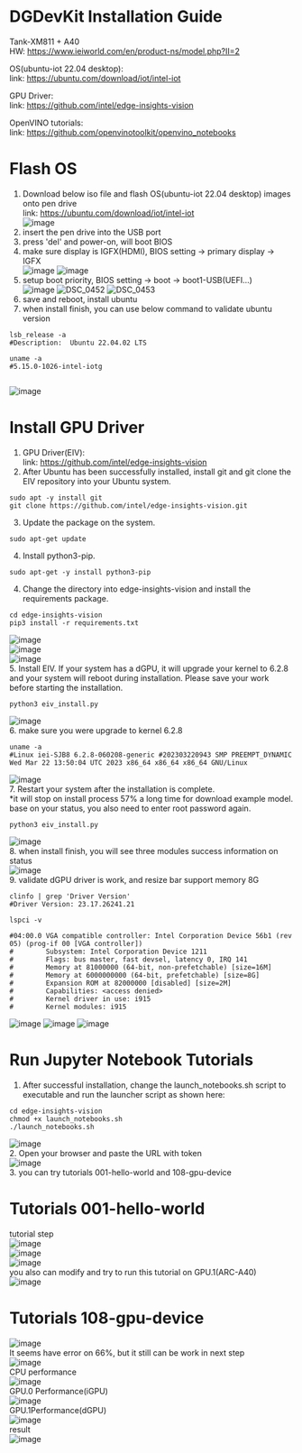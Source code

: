 # DGDevKit Installation Guide

Tank-XM811 + A40   
HW: https://www.ieiworld.com/en/product-ns/model.php?II=2   

OS(ubuntu-iot 22.04 desktop):   
link: https://ubuntu.com/download/iot/intel-iot   
    
GPU Driver:   
link: https://github.com/intel/edge-insights-vision   
   
OpenVINO tutorials:   
link: https://github.com/openvinotoolkit/openvino_notebooks
   
# Flash OS   
1. Download below iso file and flash OS(ubuntu-iot 22.04 desktop) images onto pen drive    
link: https://ubuntu.com/download/iot/intel-iot    
      ![image](/uploads/813652a90b8d228340d24fe902a0e4eb/image.png)
2. insert the pen drive into the USB port    
3. press 'del' and power-on, will boot BIOS  
4. make sure display is IGFX(HDMI), BIOS setting -> primary display -> IGFX  
![image](/uploads/b1c842edc8cfd61eb94401b4afbd0142/image.png)
![image](/uploads/360b35931cffb30d31788192f53cc1d4/image.png)
5. setup boot priority, BIOS setting -> boot -> boot1-USB(UEFI...)   
![image](/uploads/1a1892961a50c7532120edd306121ebb/image.png)
![DSC_0452](/uploads/f3e2dfaaeabe8d57aa03d1551e48968c/DSC_0452.JPG)
![DSC_0453](/uploads/425ab80b89b2797c30b2efd7a36f8951/DSC_0453.JPG)
6. save and reboot, install ubuntu    
7. when install finish, you can use below command to validate ubuntu version
```shell
lsb_release -a
#Description:  Ubuntu 22.04.02 LTS
   
uname -a   
#5.15.0-1026-intel-iotg 
   
```
![image](/uploads/d6dca4ff50b35d462e6e72b0b70af55d/image.png)
   
# Install GPU Driver   
1. GPU Driver(EIV):    
link: https://github.com/intel/edge-insights-vision
2. After Ubuntu has been successfully installed, install git and git clone the EIV repository into your Ubuntu system.   
```shell
sudo apt -y install git
git clone https://github.com/intel/edge-insights-vision.git
```
3. Update the package on the system.
```shell
sudo apt-get update
```
4. Install python3-pip.
```shell
sudo apt-get -y install python3-pip
```
4. Change the directory into edge-insights-vision and install the requirements package.
```shell
cd edge-insights-vision
pip3 install -r requirements.txt
```
![image](/uploads/873ab1e7df6e3b60725da29a788964a2/image.png)  
![image](/uploads/e5d83c6af242acb6cf254aec94cc6a0e/image.png)  
![image](/uploads/b3653e6f9157778620fa566f7790d686/image.png)   
5. Install EIV. If your system has a dGPU, it will upgrade your kernel to 6.2.8 and your system will reboot during installation.
Please save your work before starting the installation.   
```shell
python3 eiv_install.py
```   
![image](/uploads/26c506f6f81b63623b375dc9ef1e1ba0/image.png)   
6. make sure you were upgrade to kernel 6.2.8    
```shell
uname -a
#Linux iei-SJB8 6.2.8-060208-generic #202303220943 SMP PREEMPT_DYNAMIC Wed Mar 22 13:50:04 UTC 2023 x86_64 x86_64 x86_64 GNU/Linux
```
![image](/uploads/0ea16756409c83dbe9b5a7050b973965/image.png)   
7. Restart your system after the installation is complete.     
*it will stop on install process 57% a long time for download example model.  
base on your status, you also need to enter root password again.    
```shell
python3 eiv_install.py
```   
![image](/uploads/7275a342a7e6e8339957813cf5800183/image.png)   
8. when install finish, you will see three modules success information on status    
![image](/uploads/5babc22e933bb26d2a7dce7528bc7e29/image.png)   
9. validate dGPU driver is work, and resize bar support memory 8G  
```shell
clinfo | grep 'Driver Version'
#Driver Version: 23.17.26241.21
    
lspci -v

#04:00.0 VGA compatible controller: Intel Corporation Device 56b1 (rev 05) (prog-if 00 [VGA controller])
#        Subsystem: Intel Corporation Device 1211
#        Flags: bus master, fast devsel, latency 0, IRQ 141
#        Memory at 81000000 (64-bit, non-prefetchable) [size=16M]
#        Memory at 6000000000 (64-bit, prefetchable) [size=8G]
#        Expansion ROM at 82000000 [disabled] [size=2M]
#        Capabilities: <access denied>
#        Kernel driver in use: i915
#        Kernel modules: i915

```   
![image](/uploads/2f716425034a6241d02dd96e54406444/image.png)
![image](/uploads/5dccb179a1ab85771eb8e222f42e790b/image.png)
![image](/uploads/4101fda085946191a502dca840d6007d/image.png)
  
  
# Run Jupyter Notebook Tutorials   
1. After successful installation, change the launch_notebooks.sh script to executable and run the launcher script as shown here:   
```shell
cd edge-insights-vision
chmod +x launch_notebooks.sh
./launch_notebooks.sh
```   
![image](/uploads/c8a46549e596b1ac3a25408a6739c244/image.png)   
2. Open your browser and paste the URL with token    
![image](/uploads/df288a87c4829fe2e46fc95a52cd2f14/image.png)   
3. you can try tutorials 001-hello-world and 108-gpu-device      
      
# Tutorials 001-hello-world   
tutorial step   
![image](/uploads/694fcef5fe0cc5d935c593c6dd72a503/image.png)   
![image](/uploads/d11b8c94939eb58317cd4d101aa1036f/image.png)   
![image](/uploads/3cf04180936d65cb16b999ff8cb096f6/image.png)   
you also can modify and try to run this tutorial on GPU.1(ARC-A40)   
![image](/uploads/2f4abb6e52dd39638bfb6378e9121d54/image.png)   
   
# Tutorials 108-gpu-device   
![image](/uploads/2a7d06f77fc0e777cc47d7fff78ea330/image.png)   
It seems have error on 66%, but it still can be work in next step   
![image](/uploads/fe24917207cf70186dfec9c60047c9a0/image.png)   
CPU performance   
![image](/uploads/dc2f6b75cc5e62815e06436fc49aba12/image.png)   
GPU.0 Performance(iGPU)   
![image](/uploads/74dd032537a4934952b1b6d6b9dfbd72/image.png)   
GPU.1Performance(dGPU)   
![image](/uploads/230c32d703bf8448ab5fcf4e21af2748/image.png)   
result   
![image](/uploads/bfca1ee1c5ea5921a09ed2cb2c507c97/image.png)   